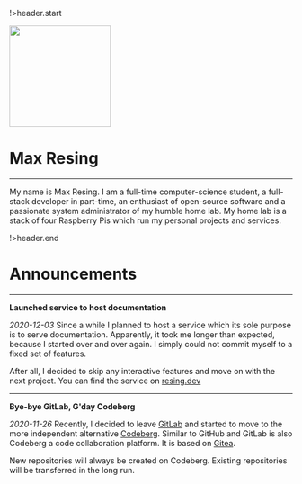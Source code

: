 <!-- title: maxresing.de -->
<!-- subtitle: Home -->

!>header.start

<img class="portrait rounded-circle" src="https://www.maxresing.de/img/portrait00.png" focusable="false" width="180" />

<h1 class="tc">Max Resing</h1>

***

My name is Max Resing. I am a full-time computer-science student, a full-stack
developer in part-time, an enthusiast of open-source software and a passionate
system administrator of my humble home lab. My home lab is a stack of four
Raspberry Pis which run my personal projects and services.

!>header.end

# Announcements

***

**Launched service to host documentation**

*2020-12-03* Since a while I planned to host a service which its sole purpose
is to serve documentation. Apparently, it took me longer than expected, because
I started over and over again. I simply could not commit myself to a fixed set
of features.

After all, I decided to skip any interactive features and move on with the 
next project. You can find the service on [resing.dev](https://resing.dev)

***

**Bye-bye GitLab, G'day Codeberg**

*2020-11-26* Recently, I decided to leave [GitLab](https://gitlab.com) and 
started to move to the more independent alternative [Codeberg](https://codeberg.org).
Similar to GitHub and GitLab is also Codeberg a code collaboration platform.
It is based on [Gitea](https://gitea.io/en-us/).

New repositories will always be created on Codeberg. Existing repositories
will be transferred in the long run.

